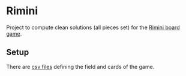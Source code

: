 # Rimini

Project to compute clean solutions (all pieces set) for the [Rimini board game](https://www.google.com/search?q=rimini+board+game).


## Setup

There are [csv files](/resources/README.md) defining the field and cards of the game.
